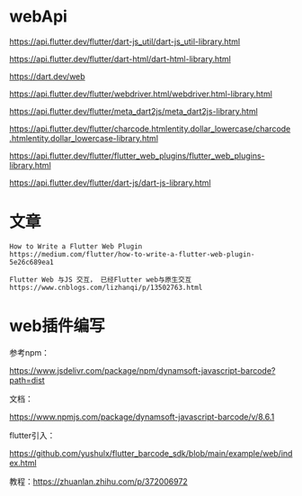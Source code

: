 # webApi

https://api.flutter.dev/flutter/dart-js_util/dart-js_util-library.html

https://api.flutter.dev/flutter/dart-html/dart-html-library.html

https://dart.dev/web

https://api.flutter.dev/flutter/webdriver.html/webdriver.html-library.html

https://api.flutter.dev/flutter/meta_dart2js/meta_dart2js-library.html

https://api.flutter.dev/flutter/charcode.htmlentity.dollar_lowercase/charcode.htmlentity.dollar_lowercase-library.html

https://api.flutter.dev/flutter/flutter_web_plugins/flutter_web_plugins-library.html

https://api.flutter.dev/flutter/dart-js/dart-js-library.html



# 文章

```
How to Write a Flutter Web Plugin
https://medium.com/flutter/how-to-write-a-flutter-web-plugin-5e26c689ea1

Flutter Web 与JS 交互， 已经Flutter web与原生交互
https://www.cnblogs.com/lizhanqi/p/13502763.html

```





# web插件编写

参考npm：

https://www.jsdelivr.com/package/npm/dynamsoft-javascript-barcode?path=dist

文档：

https://www.npmjs.com/package/dynamsoft-javascript-barcode/v/8.6.1



flutter引入：

https://github.com/yushulx/flutter_barcode_sdk/blob/main/example/web/index.html

教程：https://zhuanlan.zhihu.com/p/372006972